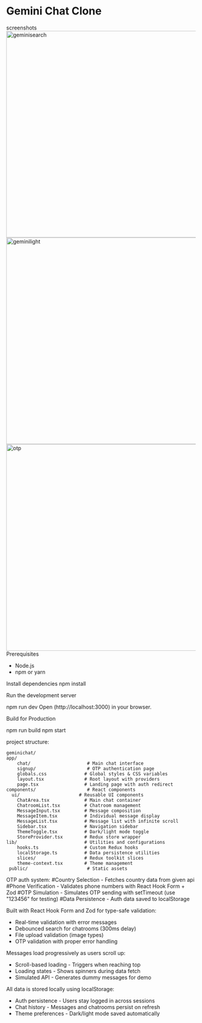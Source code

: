 # Gemini Chat Clone 
screenshots
<img width="1000" height="550" alt="geminisearch" src="https://github.com/user-attachments/assets/8e618301-c289-4cfb-85f3-0761d15c285d" />
<img width="1000" height="550" alt="geminilight" src="https://github.com/user-attachments/assets/c0cb0413-a95b-40a4-9b5a-7562ad11c180" />
<img width="1000" height="550" alt="otp" src="https://github.com/user-attachments/assets/a51a88a6-9f83-4f51-a3a1-6272d4552cee" />
 Prerequisites
- Node.js  
- npm or yarn


 Install dependencies
npm install

 Run the development server

npm run dev
Open (http://localhost:3000) in your browser.

 Build for Production

npm run build
npm start

project structure:
```
geminichat/
app/                         
    chat/                     # Main chat interface
    signup/                   # OTP authentication page
    globals.css              # Global styles & CSS variables
    layout.tsx               # Root layout with providers
    page.tsx                 # Landing page with auth redirect
components/                   # React components
  ui/                      # Reusable UI components
    ChatArea.tsx             # Main chat container
    ChatroomList.tsx         # Chatroom management
    MessageInput.tsx         # Message composition
    MessageItem.tsx          # Individual message display
    MessageList.tsx          # Message list with infinite scroll
    Sidebar.tsx              # Navigation sidebar
    ThemeToggle.tsx          # Dark/light mode toggle
    StoreProvider.tsx        # Redux store wrapper
lib/                         # Utilities and configurations
    hooks.ts                 # Custom Redux hooks
    localStorage.ts          # Data persistence utilities
    slices/                  # Redux toolkit slices
    theme-context.tsx        # Theme management
 public/                      # Static assets

```

 OTP auth system:
 #Country Selection - Fetches country data from given api
 #Phone Verification - Validates phone numbers with React Hook Form + Zod
 #OTP Simulation - Simulates OTP sending with setTimeout (use "123456" for testing)
 #Data Persistence - Auth data saved to localStorage




Built with React Hook Form and Zod for type-safe validation:
- Real-time validation with error messages
- Debounced search for chatrooms (300ms delay)
- File upload validation (image types)
- OTP validation with proper error handling


Messages load progressively as users scroll up:
- Scroll-based loading - Triggers when reaching top
- Loading states - Shows spinners during data fetch
- Simulated API - Generates dummy messages for demo

All data is stored locally using localStorage:

- Auth persistence - Users stay logged in across sessions
- Chat history - Messages and chatrooms persist on refresh
- Theme preferences - Dark/light mode saved automatically






